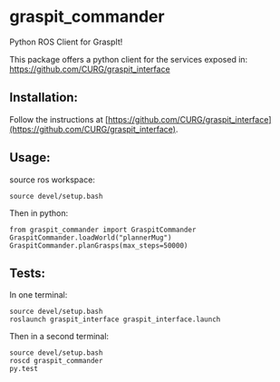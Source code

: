 graspit_commander
=================
Python ROS Client for GraspIt!

This package offers a python client for the services exposed in:
https://github.com/CURG/graspit_interface

Installation:
----------------------------
Follow the instructions at [https://github.com/CURG/graspit_interface](https://github.com/CURG/graspit_interface).

Usage:
------------------------
source ros workspace:
```
source devel/setup.bash
```

Then in python:
```
from graspit_commander import GraspitCommander
GraspitCommander.loadWorld("plannerMug")
GraspitCommander.planGrasps(max_steps=50000)
```

Tests:
-------------
In one terminal:
```
source devel/setup.bash
roslaunch graspit_interface graspit_interface.launch
```
Then in a second terminal:
```
source devel/setup.bash
roscd graspit_commander
py.test
```
